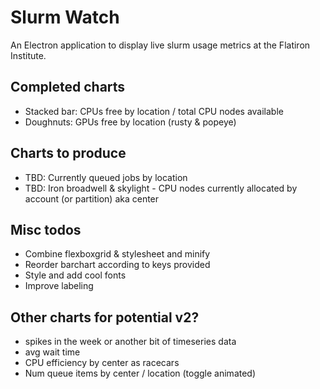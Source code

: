 # Slurm Watch

An Electron application to display live slurm usage metrics at the Flatiron Institute.

## Completed charts

- Stacked bar: CPUs free by location / total CPU nodes available
- Doughnuts: GPUs free by location (rusty & popeye)

## Charts to produce

- TBD: Currently queued jobs by location
- TBD: Iron broadwell & skylight - CPU nodes currently allocated by account (or partition) aka center

## Misc todos

- Combine flexboxgrid & stylesheet and minify
- Reorder barchart according to keys provided
- Style and add cool fonts
- Improve labeling

## Other charts for potential v2?

- spikes in the week or another bit of timeseries data
- avg wait time
- CPU efficiency by center as racecars
- Num queue items by center / location (toggle animated)
